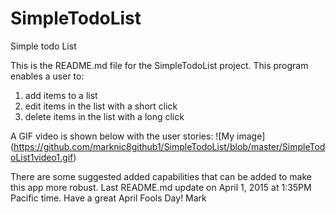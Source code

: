 # SimpleTodoList
Simple todo List

This is the README.md file for the SimpleTodoList project.
This program enables a user to:
1. add items to a list
2. edit items in the list with a short click
3. delete items in the list with a long click

A GIF video is shown below with the user stories:
![My image]
(https://github.com/marknic8github1/SimpleTodoList/blob/master/SimpleTodoList1video1.gif)

There are some suggested added capabilities that can be added to make this app more robust.
Last README.md update on April 1, 2015 at 1:35PM Pacific time.
Have a great April Fools Day!
Mark
